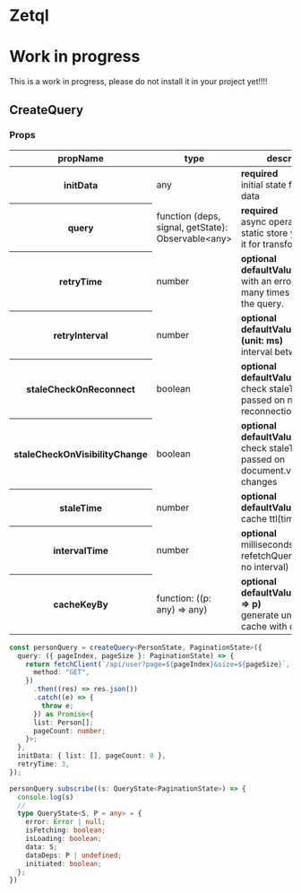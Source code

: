 # Zetql



# Work in progress

This is a work in progress, please do not install it in your project yet!!!!

## CreateQuery

### Props

<table width="100%">
<thead>
<tr>
<th width="100px">propName</th>
<th width="200px">type</th>
<th>description</th>
</tr>
</thead>
<tbody>

<tr>
<th>initData</th>
<td>any</td>
<td><b>required</b><br />initial state for view data</td>
</tr>

<tr>
<th>query</th>
<td>function (deps, signal, getState): Observable&lt;any&gt; </td>
<td><b>required</b><br />async operations, for static store you can use it for transformer</td>
</tr>

<tr>
<th>retryTime</th>
<td>number</td>
<td><b>optional</b><br/><b>defaultValue: 0 </b><br />with an error, how many times more tries the query.</td>
</tr>

<tr>
<th>retryInterval</th>
<td>number</td>
<td><b>optional</b><br/><b>defaultValue: 3000ms (unit: ms) </b><br />interval between retries</td>
</tr>

<tr>
<th>staleCheckOnReconnect</th>
<td>boolean</td>
<td><b>optional</b><br/><b>defaultValue: false </b><br />check staleTime has passed on network reconnection</td>
</tr>

<tr>
<th>staleCheckOnVisibilityChange</th>
<td>boolean</td>
<td><b>optional</b><br/><b>defaultValue: false </b><br />check staleTime has passed on document.visibilityState changes</td>
</tr>

<tr>
<th>staleTime</th>
<td>number</td>
<td><b>optional</b><br/>
<b>defaultValue: 0 (ms) </b><br />
cache ttl(time-to-live)
</td>
</tr>

<tr>
<th>intervalTime</th>
<td>number</td>
<td><b>optional</b><br/>milliseconds to refetchQuery (0 means no interval) </tr>

<tr>
<th>cacheKeyBy</th>
<td>function: ((p: any) => any)</td>
<td><b>optional</b><br/><b>defaultValue: ((p: any) => p)</b><br />generate unique id for cache with deps..</td>
</tr>
</tbody>
</table>

```typescript
const personQuery = createQuery<PersonState, PaginationState>({
  query: ({ pageIndex, pageSize }: PaginationState) => {
    return fetchClient(`/api/user?page=${pageIndex}&size=${pageSize}`, {
      method: "GET",
    })
      .then((res) => res.json())
      .catch((e) => {
        throw e;
      }) as Promise<{
      list: Person[];
      pageCount: number;
    }>;
  },
  initData: { list: [], pageCount: 0 },
  retryTime: 3,
});

personQuery.subscribe((s: QueryState<PaginationState>) => {
  console.log(s)
  // 
  type QueryState<S, P = any> = {
    error: Error | null;
    isFetching: boolean;
    isLoading: boolean;
    data: S;
    dataDeps: P | undefined;
    initiated: boolean;
  };
})

```
